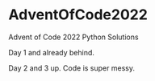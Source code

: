 # AdventOfCode2022
Advent of Code 2022 Python Solutions

Day 1 and already behind.

Day 2 and 3 up.  Code is super messy.